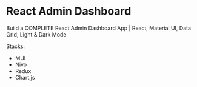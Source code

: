 # React Admin Dashboard

Build a COMPLETE React Admin Dashboard App | React, Material UI, Data Grid, Light & Dark Mode

Stacks:

- MUI
- Nivo
- Redux
- Chart.js
